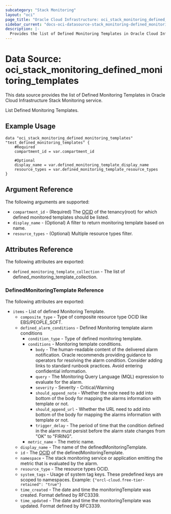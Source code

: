 ```yaml
---
subcategory: "Stack Monitoring"
layout: "oci"
page_title: "Oracle Cloud Infrastructure: oci_stack_monitoring_defined_monitoring_templates"
sidebar_current: "docs-oci-datasource-stack_monitoring-defined_monitoring_templates"
description: |-
  Provides the list of Defined Monitoring Templates in Oracle Cloud Infrastructure Stack Monitoring service
---
```


# Data Source: oci_stack_monitoring_defined_monitoring_templates
This data source provides the list of Defined Monitoring Templates in Oracle Cloud Infrastructure Stack Monitoring service.

List Defined Monitoring Templates.

## Example Usage

```hcl
data "oci_stack_monitoring_defined_monitoring_templates" "test_defined_monitoring_templates" {
	#Required
	compartment_id = var.compartment_id

	#Optional
	display_name = var.defined_monitoring_template_display_name
	resource_types = var.defined_monitoring_template_resource_types
}
```

## Argument Reference

The following arguments are supported:

* `compartment_id` - (Required) The [OCID](https://docs.cloud.oracle.com/iaas/Content/General/Concepts/identifiers.htm) of the tenancy(root) for which  defined monitored templates should be listed. 
* `display_name` - (Optional) A filter to return monitoring template based on name.
* `resource_types` - (Optional) Multiple resource types filter.


## Attributes Reference

The following attributes are exported:

* `defined_monitoring_template_collection` - The list of defined_monitoring_template_collection.

### DefinedMonitoringTemplate Reference

The following attributes are exported:

* `items` - List of defined Monitoring Template.
	* `composite_type` - Type of composite resource type OCID like EBS/PEOPLE_SOFT.
	* `defined_alarm_conditions` - Defined Monitoring template alarm conditions
		* `condition_type` - Type of defined monitoring template.
		* `conditions` - Monitoring template conditions.
			* `body` - The human-readable content of the delivered alarm notification. Oracle recommends providing guidance to operators for resolving the alarm condition. Consider adding links to standard runbook practices. Avoid entering confidential information.
			* `query` - The Monitoring Query Language (MQL) expression to evaluate for the alarm.
			* `severity` - Severity - Critical/Warning
			* `should_append_note` - Whether the note need to add into bottom of the body for mapping the alarms information with template or not.
			* `should_append_url` - Whether the URL need to add into bottom of the body for mapping the alarms information with template or not.
			* `trigger_delay` - The period of time that the condition defined in the alarm must persist before the alarm state changes from "OK" to "FIRING".
		* `metric_name` - The metric name.
	* `display_name` - The name of the definedMonitoringTemplate.
	* `id` - The [OCID](https://docs.cloud.oracle.com/iaas/Content/General/Concepts/identifiers.htm) of the definedMonitoringTemplate.
	* `namespace` - The stack monitoring service or application emitting the metric that is evaluated by the alarm.
	* `resource_type` - The resource types OCID.
	* `system_tags` - Usage of system tag keys. These predefined keys are scoped to namespaces. Example: `{"orcl-cloud.free-tier-retained": "true"}` 
	* `time_created` - The date and time the monitoringTemplate was created. Format defined by RFC3339.
	* `time_updated` - The date and time the monitoringTemplate was updated. Format defined by RFC3339.

